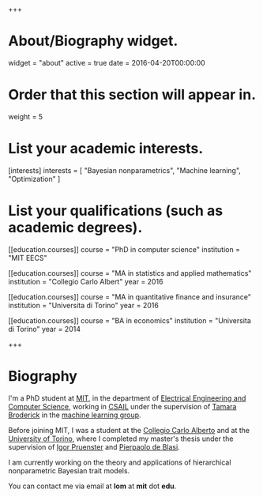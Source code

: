 +++
# About/Biography widget.
widget = "about"
active = true
date = 2016-04-20T00:00:00

# Order that this section will appear in.
weight = 5

# List your academic interests.
[interests]
  interests = [
    "Bayesian nonparametrics",
    "Machine learning",
    "Optimization"
  ]

# List your qualifications (such as academic degrees).
[[education.courses]]
  course = "PhD in computer  science"
  institution = "MIT EECS"

[[education.courses]]
  course = "MA in statistics and applied mathematics"
  institution = "Collegio  Carlo Albert"
  year = 2016

[[education.courses]]
  course = "MA in quantitative finance and insurance"
  institution = "Universita di Torino"
  year = 2016

[[education.courses]]
  course = "BA in economics"
  institution = "Universita di Torino"
  year = 2014
 
+++

# Biography

I'm a PhD student at [MIT](http://www.mit.edu/), in the department of [Electrical Engineering and Computer Science](https://www.eecs.mit.edu/), working in [CSAIL](https://www.csail.mit.edu/) under the supervision of [Tamara Broderick](http://www.tamarabroderick.com/) in the [machine learning group](http://machinelearning.mit.edu/).

Before joining MIT, I was a student at the [Collegio Carlo Alberto](https://www.carloalberto.org/) and at the [University of Torino](https://www.unito.it/), where I completed my master's thesis under the supervision of [Igor Pruenster](http://mypage.unibocconi.eu/igorpruenster/) and [Pierpaolo de Blasi](https://sites.google.com/a/carloalberto.org/pdeblasi/home).

I am currently working on the theory and applications of hierarchical nonparametric Bayesian trait models.

You can contact me via email at **lom** at **mit** dot **edu**.
